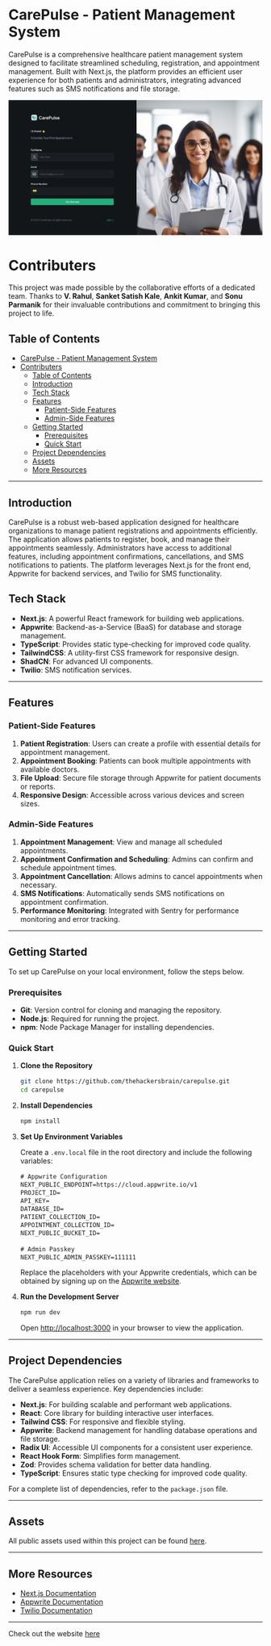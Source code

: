 # CarePulse - Patient Management System

CarePulse is a comprehensive healthcare patient management system designed to facilitate streamlined scheduling, registration, and appointment management. Built with Next.js, the platform provides an efficient user experience for both patients and administrators, integrating advanced features such as SMS notifications and file storage.

<img src="https://github.com/gitrahulgit/jsm_carepulse/blob/main/public/assets/images/home-page-img.png" alt="Project Banner">

# Contributers
This project was made possible by the collaborative efforts of a dedicated team. Thanks to **V. Rahul**, **Sanket Satish Kale**, **Ankit Kumar**, and **Sonu Parmanik** for their invaluable contributions and commitment to bringing this project to life. 

## Table of Contents

- [CarePulse - Patient Management System](#carepulse---patient-management-system)
- [Contributers](#contributers)
  - [Table of Contents](#table-of-contents)
  - [Introduction](#introduction)
  - [Tech Stack](#tech-stack)
  - [Features](#features)
    - [Patient-Side Features](#patient-side-features)
    - [Admin-Side Features](#admin-side-features)
  - [Getting Started](#getting-started)
    - [Prerequisites](#prerequisites)
    - [Quick Start](#quick-start)
  - [Project Dependencies](#project-dependencies)
  - [Assets](#assets)
  - [More Resources](#more-resources)

---

## Introduction

CarePulse is a robust web-based application designed for healthcare organizations to manage patient registrations and appointments efficiently. The application allows patients to register, book, and manage their appointments seamlessly. Administrators have access to additional features, including appointment confirmations, cancellations, and SMS notifications to patients. The platform leverages Next.js for the front end, Appwrite for backend services, and Twilio for SMS functionality.

## Tech Stack

- **Next.js**: A powerful React framework for building web applications.
- **Appwrite**: Backend-as-a-Service (BaaS) for database and storage management.
- **TypeScript**: Provides static type-checking for improved code quality.
- **TailwindCSS**: A utility-first CSS framework for responsive design.
- **ShadCN**: For advanced UI components.
- **Twilio**: SMS notification services.

---

## Features

### Patient-Side Features

1. **Patient Registration**: Users can create a profile with essential details for appointment management.
2. **Appointment Booking**: Patients can book multiple appointments with available doctors.
3. **File Upload**: Secure file storage through Appwrite for patient documents or reports.
4. **Responsive Design**: Accessible across various devices and screen sizes.

### Admin-Side Features

1. **Appointment Management**: View and manage all scheduled appointments.
2. **Appointment Confirmation and Scheduling**: Admins can confirm and schedule appointment times.
3. **Appointment Cancellation**: Allows admins to cancel appointments when necessary.
4. **SMS Notifications**: Automatically sends SMS notifications on appointment confirmation.
5. **Performance Monitoring**: Integrated with Sentry for performance monitoring and error tracking.

---

## Getting Started

To set up CarePulse on your local environment, follow the steps below.

### Prerequisites

- **Git**: Version control for cloning and managing the repository.
- **Node.js**: Required for running the project.
- **npm**: Node Package Manager for installing dependencies.

### Quick Start

1. **Clone the Repository**

   ```bash
   git clone https://github.com/thehackersbrain/carepulse.git
   cd carepulse
   ```

2. **Install Dependencies**

   ```bash
   npm install
   ```

3. **Set Up Environment Variables**

   Create a `.env.local` file in the root directory and include the following variables:

   ```env
   # Appwrite Configuration
   NEXT_PUBLIC_ENDPOINT=https://cloud.appwrite.io/v1
   PROJECT_ID=
   API_KEY=
   DATABASE_ID=
   PATIENT_COLLECTION_ID=
   APPOINTMENT_COLLECTION_ID=
   NEXT_PUBLIC_BUCKET_ID=

   # Admin Passkey
   NEXT_PUBLIC_ADMIN_PASSKEY=111111
   ```

   Replace the placeholders with your Appwrite credentials, which can be obtained by signing up on the [Appwrite website](https://appwrite.io/).

4. **Run the Development Server**

   ```bash
   npm run dev
   ```

   Open [http://localhost:3000](http://localhost:3000) in your browser to view the application.

---

## Project Dependencies

The CarePulse application relies on a variety of libraries and frameworks to deliver a seamless experience. Key dependencies include:

- **Next.js**: For building scalable and performant web applications.
- **React**: Core library for building interactive user interfaces.
- **Tailwind CSS**: For responsive and flexible styling.
- **Appwrite**: Backend management for handling database operations and file storage.
- **Radix UI**: Accessible UI components for a consistent user experience.
- **React Hook Form**: Simplifies form management.
- **Zod**: Provides schema validation for better data handling.
- **TypeScript**: Ensures static type checking for improved code quality.

For a complete list of dependencies, refer to the `package.json` file.

---

## Assets

All public assets used within this project can be found [here](https://drive.google.com/file/d/1yGvWFeSaH1_-aiQ1gejT23lqz5979RKB/view?usp=sharing).

---

## More Resources

- [Next.js Documentation](https://nextjs.org/docs)
- [Appwrite Documentation](https://appwrite.io/docs)
- [Twilio Documentation](https://www.twilio.com/docs)
  
---
Check out the website [here](https://jsm-carepulse-rho.vercel.app/)